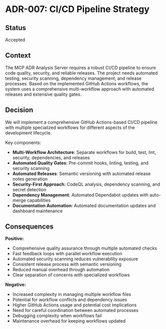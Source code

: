 # ADR-007: CI/CD Pipeline Strategy

## Status

Accepted

## Context

The MCP ADR Analysis Server requires a robust CI/CD pipeline to ensure code quality, security, and reliable releases. The project needs automated testing, security scanning, dependency management, and release processes. Based on the implemented GitHub Actions workflows, the system uses a comprehensive multi-workflow approach with automated releases and extensive quality gates.

## Decision

We will implement a comprehensive GitHub Actions-based CI/CD pipeline with multiple specialized workflows for different aspects of the development lifecycle.

Key components:

- **Multi-Workflow Architecture**: Separate workflows for build, test, lint, security, dependencies, and releases
- **Automated Quality Gates**: Pre-commit hooks, linting, testing, and security scanning
- **Automated Releases**: Semantic versioning with automated release notes generation
- **Security-First Approach**: CodeQL analysis, dependency scanning, and secret detection
- **Dependency Management**: Automated Dependabot updates with auto-merge capabilities
- **Documentation Automation**: Automated documentation updates and dashboard maintenance

## Consequences

**Positive:**

- Comprehensive quality assurance through multiple automated checks
- Fast feedback loops with parallel workflow execution
- Automated security scanning reduces vulnerability exposure
- Consistent release process with semantic versioning
- Reduced manual overhead through automation
- Clear separation of concerns with specialized workflows

**Negative:**

- Increased complexity in managing multiple workflow files
- Potential for workflow conflicts and dependency issues
- Higher GitHub Actions usage and potential cost implications
- Need for careful coordination between automated processes
- Debugging complexity when workflows fail
- Maintenance overhead for keeping workflows updated
